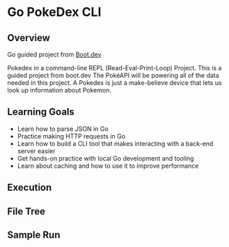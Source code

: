 Go PokeDex CLI
==============

Overview
--------
Go guided project from [Boot.dev](https://boot.dev)

Pokedex in a command-line REPL (Read-Eval-Print-Loop) Project.
This is a guided project from boot.dev
The PokéAPI will be powering all of the data needed in this project.
A Pokedex is just a make-believe device that lets us look up
information about Pokemon.

Learning Goals
--------------
- Learn how to parse JSON in Go
- Practice making HTTP requests in Go
- Learn how to build a CLI tool that makes interacting with a back-end server easier
- Get hands-on practice with local Go development and tooling
- Learn about caching and how to use it to improve performance

Execution
---------

File Tree
---------

Sample Run
----------
